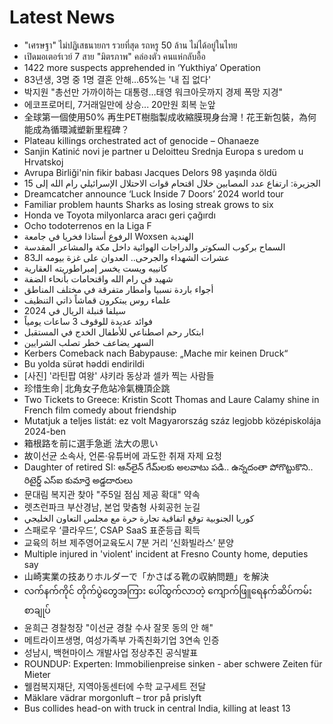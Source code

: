 # Latest News
-  "เศรษฐา" ไม่ปฏิเสธนายกฯ รวยที่สุด รถหรู 50 ล้าน ไม่ได้อยู่ในไทย
-  เปิดมอเตอร์เวย์ 7 สาย "มิตรภาพ" คล่องตัว คนแห่กลับอื้อ
-  1422 more suspects apprehended in ‘Yukthiya’ Operation
-  83년생, 3명 중 1명 결혼 안해…65%는 '내 집 없다'
-  박지원 "총선만 가까이하는 대통령…태영 워크아웃까지 경제 폭망 지경"
-  에코프로머티, 7거래일만에 상승... 20만원 회복 눈앞
-  全球第一個使用50% 再生PET樹脂製成收縮膜現身台灣！花王新包裝，為何能成為循環減塑新里程碑？
-  Plateau killings orchestrated act of genocide – Ohanaeze
-  Sanjin Katinić novi je partner u Deloitteu Srednja Europa s uredom u Hrvatskoj
-  Avrupa Birliği'nin fikir babası Jacques Delors 98 yaşında öldü
-  الجزيرة: ارتفاع عدد المصابين خلال اقتحام قوات الاحتلال الإسرائيلي رام الله إلى 15
-  Dreamcatcher announce ‘Luck Inside 7 Doors’ 2024 world tour
-  Familiar problem haunts Sharks as losing streak grows to six
-  Honda ve Toyota milyonlarca aracı geri çağırdı
-  Ocho todoterrenos en la Liga F
-  الرفوع أستاذا فخريا في جامعة Woxsen الهندية
-  السماح بركوب السكوتر والدراجات الهوائية داخل مكة والمشاعر المقدسة
-  عشرات الشهداء والجرحى.. العدوان على غزة بيومه الـ83
-  كانييه ويست يخسر إمبراطوريته العقارية
-  شهيد في رام الله واقتحامات بأنحاء الضفة
-  أجواء باردة نسبيا وأمطار متفرقة في مختلف المناطق
-  علماء روس يبتكرون قماشاً ذاتي التنظيف
-  سيلفا قنبلة الريال في 2024
-  فوائد عديدة للوقوف 3 ساعات يومياً
-  ابتكار رحم اصطناعي للأطفال الخدج في المستقبل
-  السهر يضاعف خطر تصلب الشرايين
-  Kerbers Comeback nach Babypause: „Mache mir keinen Druck“
-  Bu yolda sürət həddi endirildi
-  [사진] '라틴팝 여왕' 샤키라 동상과 셀카 찍는 사람들
-  珍惜生命│北角女子危站冷氣機頂企跳
-  Two Tickets to Greece: Kristin Scott Thomas and Laure Calamy shine in French film comedy about friendship
-  Mutatjuk a teljes listát: ez volt Magyarország száz legjobb középiskolája 2024-ben
-  箱根路を前に選手急逝 法大の思い
-  故이선균 소속사, 언론·유튜버에 과도한 취재 자제 요청
-  Daughter of retired SI: ఆన్‌లైన్‌ గేమ్‏లకు అలవాటు పడి.. ఉన్నదంతా పోగొట్టుకొని.. రిటైర్డ్‌ ఎస్‌ఐ కుమార్తె అడ్డదారులు
-  문대림 복지관 찾아 "주5일 점심 제공 확대" 약속
-  렛츠런파크 부산경남, 본업 맞춤형 사회공헌 눈길
-  كوريا الجنوبية توقع اتفاقية تجارة حرة مع مجلس التعاون الخليجي
-  스패로우 ‘클라우드’, CSAP SaaS 표준등급 획득
-  교육의 허브 제주영어교육도시 7분 거리 ‘신화빌라스’ 분양
-  Multiple injured in 'violent' incident at Fresno County home, deputies say
-  山崎実業の技ありホルダーで「かさばる靴の収納問題」を解決
-  လက်နက်ကိုင် တိုက်ပွဲတွေအကြား ပေါ်ထွက်လာတဲ့ ကျောက်ဖြူရေနက်ဆိပ်ကမ်း စာချုပ်
-  윤희근 경찰청장 "이선균 경찰 수사 잘못 동의 안 해"
-  메트라이프생명, 여성가족부 가족친화기업 3연속 인증
-  성남시, 백현마이스 개발사업 정상추진 공식발표
-  ROUNDUP: Experten: Immobilienpreise sinken - aber schwere Zeiten für Mieter
-  ﻿웰컴복지재단, 지역아동센터에 수학 교구세트 전달
-  Mäklare vädrar morgonluft – tror på prislyft
-  Bus collides head-on with truck in central India, killing at least 13
